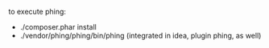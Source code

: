 to execute phing:
- ./composer.phar install
- ./vendor/phing/phing/bin/phing (integrated in idea, plugin phing, as well)